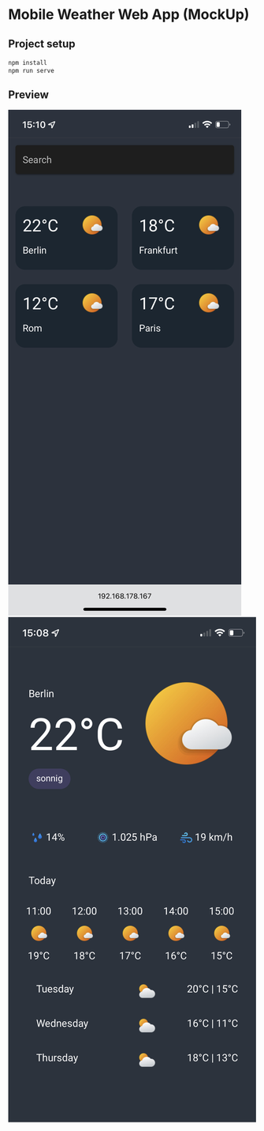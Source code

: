 # Mobile Weather Web App (MockUp)

## Project setup
```
npm install
npm run serve
```

## Preview

![Preview Image](https://github.com/robineco/mobile-weather-app/blob/master/preview/overview.PNG?raw=true)
![Preview Image](https://github.com/robineco/mobile-weather-app/blob/master/preview/detailview.jpeg?raw=true)
